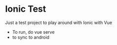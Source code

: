 # Ionic Test

Just a test project to play around with Ionic with Vue


* To run, do vue serve
* to sync to android